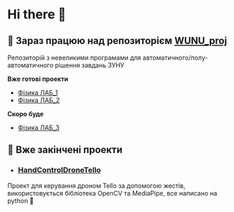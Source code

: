 # Hi there 👋
## 🔭 Зараз працюю над репозиторієм [WUNU_proj](https://github.com/PrincTwilig/wunu_proj)
Репозиторій з невеликими програмами для автоматичного/полу-автоматичного рішення завдань ЗУНУ

**Вже готові проекти**
- [Фізика ЛАБ_1](https://github.com/PrincTwilig/wunu_proj/releases/tag/Phys_lab1)
- [Фізика ЛАБ_2](https://github.com/PrincTwilig/wunu_proj/releases/tag/Phys_lab2)

**Скоро буде**
- [Фізика ЛАБ_3](https://github.com/PrincTwilig/wunu_proj/tree/master/phys_lab3)

## :helicopter: Вже закінчені проекти
- ### [HandControlDroneTello](https://github.com/PrincTwilig/HandControlDroneTello)
Проект для керування дроном Tello за допомогою жестів, використовується бібліотека OpenCV та MediaPipe, все написано на python :snake:
